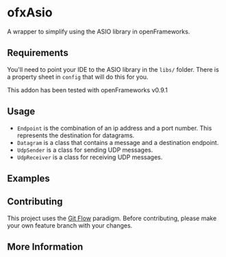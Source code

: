 # ofxAsio

A wrapper to simplify using the ASIO library in openFrameworks.

## Requirements
You'll need to point your IDE to the ASIO library in the `libs/` folder.  There is a property sheet in `config` that will do this for you.

This addon has been tested with openFrameworks v0.9.1

## Usage
* `Endpoint` is the combination of an ip address and a port number.  This represents the destination for datagrams.
* `Datagram` is a class that contains a message and a destination endpoint.
* `UdpSender` is a class for sending UDP messages.
* `UdpReceiver` is a class for receiving UDP messages.

## Examples

## Contributing
This project uses the [Git Flow](http://nvie.com/posts/a-successful-git-branching-model/) paradigm.  Before contributing, please make your own feature branch with your changes.

## More Information

